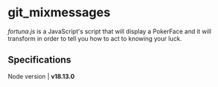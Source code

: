 # git_mixmessages
*fortuna.js* is a JavaScript's script that will display a PokerFace and it will transform in order to tell you how to act to knowing your luck.

## Specifications 
Node version | **v18.13.0**

